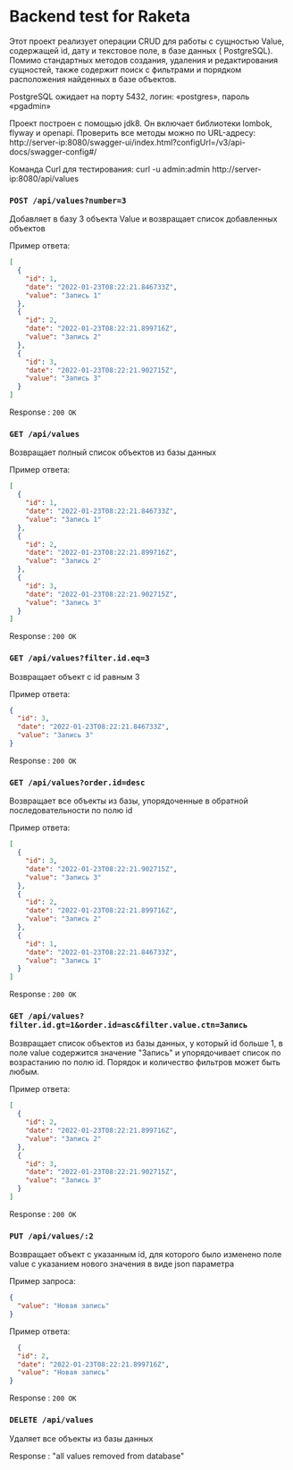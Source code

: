 # Backend test for Raketa

Этот проект реализует операции CRUD для работы с сущностью Value, содержащей id, дату и текстовое поле, в базе данных (
PostgreSQL). Помимо стандартных методов создания, удаления и редактирования сущностей, также содержит поиск с фильтрами
и порядком расположения найденных в базе объектов.

PostgreSQL ожидает на порту 5432, логин: «postgres», пароль «pgadmin»

Проект построен с помощью jdk8. Он включает библиотеки lombok, flyway и openapi. Проверить все методы можно по
URL-адресу: http://server-ip:8080/swagger-ui/index.html?configUrl=/v3/api-docs/swagger-config#/

Команда Curl для тестирования: curl -u admin:admin http://server-ip:8080/api/values

### `POST /api/values?number=3`

Добавляет в базу 3 объекта Value и возвращает список добавленных объектов

Пример ответа:

```json
[
  {
    "id": 1,
    "date": "2022-01-23T08:22:21.846733Z",
    "value": "Запись 1"
  },
  {
    "id": 2,
    "date": "2022-01-23T08:22:21.899716Z",
    "value": "Запись 2"
  },
  {
    "id": 3,
    "date": "2022-01-23T08:22:21.902715Z",
    "value": "Запись 3"
  }
]
```

Response : `200 OK`


### `GET /api/values`

Возвращает полный список объектов из базы данных

Пример ответа:

```json
[
  {
    "id": 1,
    "date": "2022-01-23T08:22:21.846733Z",
    "value": "Запись 1"
  },
  {
    "id": 2,
    "date": "2022-01-23T08:22:21.899716Z",
    "value": "Запись 2"
  },
  {
    "id": 3,
    "date": "2022-01-23T08:22:21.902715Z",
    "value": "Запись 3"
  }
]
```

Response : `200 OK`


### `GET /api/values?filter.id.eq=3`

Возвращает объект с id равным 3

Пример ответа:

```json
{
  "id": 3,
  "date": "2022-01-23T08:22:21.846733Z",
  "value": "Запись 3"
}
```

Response : `200 OK`


### `GET /api/values?order.id=desc`

Возвращает все объекты из базы, упорядоченные в обратной последовательности по полю id

Пример ответа:

```json
[
  {
    "id": 3,
    "date": "2022-01-23T08:22:21.902715Z",
    "value": "Запись 3"
  },
  {
    "id": 2,
    "date": "2022-01-23T08:22:21.899716Z",
    "value": "Запись 2"
  },
  {
    "id": 1,
    "date": "2022-01-23T08:22:21.846733Z",
    "value": "Запись 1"
  }
]
```

Response : `200 OK`


### `GET /api/values?filter.id.gt=1&order.id=asc&filter.value.ctn=Запись`

Возвращает список объектов из базы данных, у который id больше 1, в поле value содержится значение "Запись" и
упорядочивает список по возрастанию по полю id. Порядок и количество фильтров может быть любым.

Пример ответа:

```json
[
  {
    "id": 2,
    "date": "2022-01-23T08:22:21.899716Z",
    "value": "Запись 2"
  },
  {
    "id": 3,
    "date": "2022-01-23T08:22:21.902715Z",
    "value": "Запись 3"
  }
]
```

Response : `200 OK`


### `PUT /api/values/:2`

Возвращает объект с указанным id, для которого было изменено поле value с указанием нового значения в виде json
параметра

Пример запроса:

```json
{
  "value": "Новая запись"
}
```

Пример ответа: 

```json
  {
  "id": 2,
  "date": "2022-01-23T08:22:21.899716Z",
  "value": "Новая запись"
}
```

Response : `200 OK`


### `DELETE /api/values`

Удаляет все объекты из базы данных

Response : "all values removed from database"
